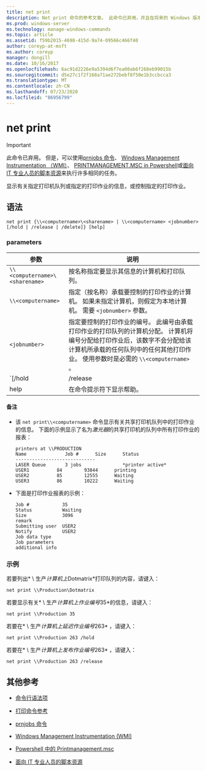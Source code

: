 ```yaml
---
title: net print
description: Net print 命令的参考文章。 此命令已弃用，并且在将来的 Windows 版本中不保证其受支持。
ms.prod: windows-server
ms.technology: manage-windows-commands
ms.topic: article
ms.assetid: f59b2015-4698-415d-9a74-09566c466f40
author: coreyp-at-msft
ms.author: coreyp
manager: dongill
ms.date: 10/16/2017
ms.openlocfilehash: 6ac91d2226e9a5394d6f7ea00ab6f268eb99015b
ms.sourcegitcommit: d5e27c1f2f168a71ae272bebf8f50e1b3ccbcca3
ms.translationtype: MT
ms.contentlocale: zh-CN
ms.lasthandoff: 07/23/2020
ms.locfileid: "86956799"
---
```

# <a name="net-print"></a>net print

> [!IMPORTANT]
> 此命令已弃用。 但是，可以使用[prnjobs 命令](prnjobs.md)、 [Windows Management Instrumentation （WMI）](/windows/win32/wmisdk/wmi-start-page)、 [PRINTMANAGEMENT.MSC in Powershell](/powershell/module/printmanagement)或[面向 IT 专业人员的脚本资源](https://gallery.technet.microsoft.com/ScriptCenter/site/search?f%5B0%5D.Type=RootCategory&f%5B0%5D.Value=printing&f%5B0%5D.Text=Printing)来执行许多相同的任务。

显示有关指定打印机队列或指定的打印作业的信息，或控制指定的打印作业。

## <a name="syntax"></a>语法

```
net print {\\<computername>\<sharename> | \\<computername> <jobnumber> [/hold | /release | /delete]} [help]
```

### <a name="parameters"></a>parameters

| 参数 | 说明 |
| ---------- | ----------- |
| `\\<computername>\<sharename>` | 按名称指定要显示其信息的计算机和打印队列。 |
| `\\<computername>` | 指定（按名称）承载要控制的打印作业的计算机。 如果未指定计算机，则假定为本地计算机。 需要 `<jobnumber>` 参数。 |
| `<jobnumber>` | 指定要控制的打印作业的编号。 此编号由承载打印作业的打印队列的计算机分配。 计算机将编号分配给打印作业后，该数字不会分配给该计算机所承载的任何队列中的任何其他打印作业。 使用参数时是必需的 `\\<computername>` 。 |
| `[/hold | /release | /delete]` | 指定要对打印作业执行的操作。 如果指定了作业编号，但未指定任何操作，则会显示有关打印作业的信息。<ul><li>**/hold** -延迟作业，允许其他打印作业绕过它。</li><li>**/release** -释放已延迟的打印作业。</li><li>**/delete** -从打印队列中删除打印作业。</li></ul> |
| help | 在命令提示符下显示帮助。 |

#### <a name="remarks"></a>备注

- 该 `net print\\<computername>` 命令显示有关共享打印机队列中的打印作业的信息。 下面的示例显示了名为*激光器*的共享打印机的队列中所有打印作业的报表：

    ```
    printers at \\PRODUCTION
    Name              Job #      Size      Status
    -----------------------------
    LASER Queue       3 jobs               *printer active*
    USER1          84        93844      printing
    USER2          85        12555      Waiting
    USER3          86        10222      Waiting
    ```

- 下面是打印作业报表的示例：

    ```
    Job #            35
    Status           Waiting
    Size             3096
    remark
    Submitting user  USER2
    Notify           USER2
    Job data type
    Job parameters
    additional info
    ```

### <a name="examples"></a>示例

若要列出* \\ 生产*计算机上*Dotmatrix*打印队列的内容，请键入：

```
net print \\Production\Dotmatrix
```

若要显示有关* \\ 生产*计算机上作业编号*35*的信息，请键入：

```
net print \\Production 35
```

若要在* \\ 生产*计算机上延迟作业编号*263* ，请键入：

```
net print \\Production 263 /hold
```

若要在* \\ 生产*计算机上发布作业编号*263* ，请键入：

```
net print \\Production 263 /release
```

## <a name="additional-references"></a>其他参考

- [命令行语法项](command-line-syntax-key.md)

- [打印命令参考](print-command-reference.md)

- [prnjobs 命令](prnjobs.md)

- [Windows Management Instrumentation (WMI)](/windows/win32/wmisdk/wmi-start-page)

- [Powershell 中的 Printmanagement.msc](/powershell/module/printmanagement)

- [面向 IT 专业人员的脚本资源](https://gallery.technet.microsoft.com/ScriptCenter/site/search?f%5B0%5D.Type=RootCategory&f%5B0%5D.Value=printing&f%5B0%5D.Text=Printing)
